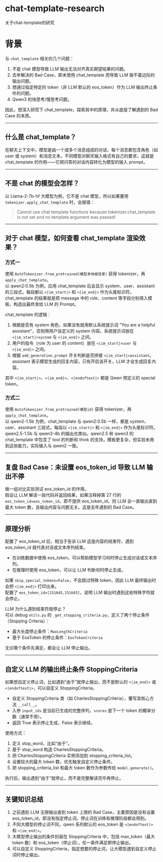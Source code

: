 # chat-template-research
关于chat-template的研究


# 背景

与 `chat_template` 相关的几个问题：

1. 不是 chat 模型导致 LLM 输出无法对齐真实期望结果的问题。
2. 去年解决的 Bad Case，即未使用 chat_template 而导致 LLM 做不着边际的输出问题。
3. 想通过指定特定的 token（非 LLM 默认的 eos_token）作为 LLM 输出终止条件的问题。
4. Qwen3 的快思考/慢思考问题。

因此，想深入研究下 chat_template，探索其中的原理，并从底层了解遇到的 Bad Case 的本质。

---

## 什么是 chat_template？

在聊天上下文中，模型是由一个或多个消息组成的对话，每个消息都包含角色（如 user 或 system）和消息文本。不同模型对聊天输入格式有自己的要求，这就是 chat_template 的作用——它把问答的对话内容转化为模型的输入 prompt。

---

## 不是 chat 的模型会怎样？

以 Llama-2-7b-hf 大模型为例，它不是 chat 模型，所以如果要用 `tokenizer.apply_chat_template` 时，会报错：

> Cannot use chat template functions because tokenizer.chat_template is not set and no template argument was passed!

---

## 对于 chat 模型，如何查看 chat_template 渲染效果？

### 方式一

使用 `AutoTokenizer.from_pretrained(模型本地根目录)` 获得 tokenizer，再 `apply_chat_template`。  
以 qwen2:0.5b 为例，应用 chat_template 后会显示 system、user、assistant 的三段式，每段都以 `<|im_start|>` 和 `<|im_end|>` 作为头尾标识符。  
chat_template 的结果就是把 message 中的 role、content 等字段分别填入模板，构造出最终发给 LLM 的 Prompt。

chat_template 的逻辑：

1. 根据是否有 system 角色，如果没有就用默认系统提示词 "You are a helpful assistant"，否则用用户自定义的 system 内容。系统提示词放在 `<|im_start|>system` 与 `<|im_end|>` 之间。
2. 用户的指令（role 为 user 的 content）放在 `<|im_start|>user` 与 `<|im_end|>` 之间。
3. 根据 `add_generation_prompt` 开关判断是否拼接 `<|im_start|>assistant`。assistant 表示模型生成的回复内容，只有开启该开关，LLM 才会生成回复内容。

其中 `<|im_start|>`、`<|im_end|>`、`<|endoftext|>` 都是 Qwen 预定义的 special token。

### 方式二

使用 `AutoTokenizer.from_pretrained(模型id)` 获得 tokenizer，再 `apply_chat_template`。  
以 qwen2-1.5b 为例，chat_template 与 qwen2:0.5b 一样，都是 system、user、assistant 三段式，每段以 `<|im_start|>` 和 `<|im_end|>` 作为头尾标识符。  
qwen2.5-1.5b 与 qwen3-4b 的输出也类似。qwen2.5 和 qwen3 的 chat_template 中包含了 tool 的判断和 think 的支持，模板更复杂，但实验未用到这些能力，实际输入与 qwen2 一致。

---

## 复盘 Bad Case：未设置 eos_token_id 导致 LLM 输出不停

做一组对比实验测试 eos_token_id 的作用。  
假设让 LLM 解读一段代码并返回结果，如果注释掉第 27 行的 `eos_token_id=eos_token_id`，即不提供 eos_token_id，则 LLM 会一直输出直到最大 token 数，且输出内容与问题无关。这是去年遇到的 Bad Case。

---

## 原理分析

配置了 eos_token_id 后，相当于告诉 LLM 这是内容的结束符，遇到 eos_token_id 就代表对话或文本序列结束。

- 在训练数据中使用 eos_token，可以帮助模型学习何时停止生成对话或文本序列。
- 在推理时使用 eos_token，可以让 LLM 判断何时停止生成。

如果 `skip_special_tokens=False`，不会跳过特殊 token，因此 LLM 最终输出时会把 `<|im_end|>` 打印出来。  
配置了 `eos_token_id=[151645,151643]`，说明 LLM 输出时遇到这些特殊字符就会停止。

LLM 为什么遇到结束符就停止？  
可以 debug `utils.py` 的 `_get_stopping_criteria.py`，定义了两个停止条件（Stopping Criteria）：

- 最大长度停止条件：`MaxLengthCriteria`
- 基于 EosToken 的停止条件：`EosTokenCriteria`

无论哪个条件先满足，都会让 LLM 停止输出。

---

## 自定义 LLM 的输出终止条件 StoppingCriteria

如果想自定义停止词，比如遇到“由于”就停止输出，而不是默认的 `<|im_end|>` 或 `<|endoftext|>`，可以自定义 StoppingCriteria。

- 自定义 StoppingCriteria 类（如 CharlesStoppingCriteria），覆写其核心方法 `__call__`。
- 入参 `input_ids` 是当前已生成的完整序列，`scores` 是下一个 token 的概率分数（通常不用）。
- 返回 True 表示停止生成，False 表示继续。

使用方式：

1. 定义 stop_word，比如“由于”。
2. 基于 stop_word 构造 CharlesStoppingCriteria。
3. 把 CharlesStoppingCriteria 实例添加到 stopping_criteria_list。
4. 设置较大的最大 token 数，优先触发自定义停止条件。
5. 把 stopping_criteria_list 和最大 token 数作为参数传给 `model.generate()`。

执行后，输出遇到“由于”就停止，而不是完整解读完毕再停止。

---

## 关键知识总结

1. 之前遇到 LLM 无限输出直到 token 上限的 Bad Case，主要原因是没有设置 eos_token_id，即没有指定停止词。停止词在训练和推理阶段都会用到。
2. 不同大模型的停止词不同，qwen 系列默认的 eos_token 是 `<|endoftext|>` 和 `<|im_end|>`。
3. 大模型停止输出的条件封装在 StoppingCriteria 中，包括 max_token（最大 token 数）和 eos_token（停止词），任一条件满足即停止输出。
4. 可以自定义 StoppingCriteria，指定想要的停止词，让大模型遇到自定义停止词时停止输出。

